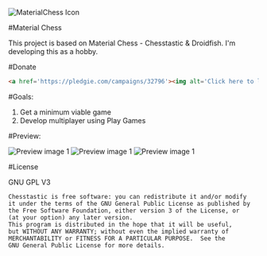 ![MaterialChess Icon](http://i.imgur.com/H8FFmV6.png)

#Material Chess 

This project is based on Material Chess - Chesstastic & Droidfish. I'm developing this as a hobby.

#Donate

```html
<a href='https://pledgie.com/campaigns/32796'><img alt='Click here to lend your support to: Material Chess and make a donation at pledgie.com !' src='https://pledgie.com/campaigns/32796.png?skin_name=chrome' border='0' ></a>
```

#Goals:

1. Get a minimum viable game
2. Develop multiplayer using Play Games

#Preview:



![Preview image 1](http://i.imgur.com/hZXi5Aq.png)
![Preview image 1](http://i.imgur.com/pWxus74.png)
![Preview image 1](http://i.imgur.com/RB35JZ8.png)

#License


GNU GPL V3

    Chesstastic is free software: you can redistribute it and/or modify
    it under the terms of the GNU General Public License as published by
    the Free Software Foundation, either version 3 of the License, or
    (at your option) any later version.
    This program is distributed in the hope that it will be useful,
    but WITHOUT ANY WARRANTY; without even the implied warranty of
    MERCHANTABILITY or FITNESS FOR A PARTICULAR PURPOSE.  See the
    GNU General Public License for more details.

